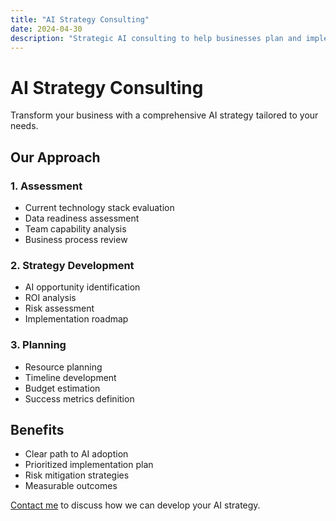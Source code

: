 ```yaml
---
title: "AI Strategy Consulting"
date: 2024-04-30
description: "Strategic AI consulting to help businesses plan and implement AI solutions"
---
```


# AI Strategy Consulting

Transform your business with a comprehensive AI strategy tailored to your needs.

## Our Approach

### 1. Assessment
- Current technology stack evaluation
- Data readiness assessment
- Team capability analysis
- Business process review

### 2. Strategy Development
- AI opportunity identification
- ROI analysis
- Risk assessment
- Implementation roadmap

### 3. Planning
- Resource planning
- Timeline development
- Budget estimation
- Success metrics definition

## Benefits

- Clear path to AI adoption
- Prioritized implementation plan
- Risk mitigation strategies
- Measurable outcomes

[Contact me](/pages/contact/) to discuss how we can develop your AI strategy. 